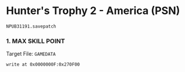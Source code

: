 #  Hunter's Trophy 2 - America (PSN) 

`NPUB31191.savepatch`

### 1. MAX SKILL POINT

Target File: `GAMEDATA`

```
write at 0x0000000F:0x270F00
```

